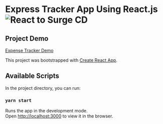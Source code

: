 # Express Tracker App Using React.js ![React to Surge CD](https://github.com/ijlal-nasir/expense-tracker/workflows/React%20to%20Surge%20CD/badge.svg?branch=master)

## Project Demo
[Expense Tracker Demo](https://ret.surge.sh)

This project was bootstrapped with [Create React App](https://github.com/facebook/create-react-app).

## Available Scripts

In the project directory, you can run:

### `yarn start`

Runs the app in the development mode.\
Open [http://localhost:3000](http://localhost:3000) to view it in the browser.

